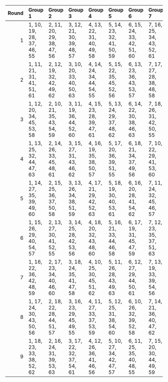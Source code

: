 |   Round | Group 1                   | Group 2                   | Group 3                   | Group 4                   | Group 5                   | Group 6                   | Group 7                   | Group 8                   | Group 9                   |
|--------:|:--------------------------|:--------------------------|:--------------------------|:--------------------------|:--------------------------|:--------------------------|:--------------------------|:--------------------------|:--------------------------|
|       1 | 1, 10, 19, 28, 37, 46, 55 | 2, 11, 20, 29, 38, 47, 56 | 3, 12, 21, 30, 39, 48, 57 | 4, 13, 22, 31, 40, 49, 58 | 5, 14, 23, 32, 41, 50, 59 | 6, 15, 24, 33, 42, 51, 60 | 7, 16, 25, 34, 43, 52, 61 | 8, 17, 26, 35, 44, 53, 62 | 9, 18, 27, 36, 45, 54, 63 |
|       2 | 1, 11, 21, 31, 41, 51, 61 | 2, 12, 19, 32, 42, 49, 62 | 3, 10, 20, 33, 40, 50, 63 | 4, 14, 24, 34, 44, 54, 55 | 5, 15, 22, 35, 45, 52, 56 | 6, 13, 23, 36, 43, 53, 57 | 7, 17, 27, 28, 38, 48, 58 | 8, 18, 25, 29, 39, 46, 59 | 9, 16, 26, 30, 37, 47, 60 |
|       3 | 1, 12, 20, 34, 45, 53, 58 | 2, 10, 21, 35, 43, 54, 59 | 3, 11, 19, 36, 44, 52, 60 | 4, 15, 23, 28, 39, 47, 61 | 5, 13, 24, 29, 37, 48, 62 | 6, 14, 22, 30, 38, 46, 63 | 7, 18, 26, 31, 42, 50, 55 | 8, 16, 27, 32, 40, 51, 56 | 9, 17, 25, 33, 41, 49, 57 |
|       4 | 1, 13, 25, 32, 44, 47, 63 | 2, 14, 26, 33, 45, 48, 61 | 3, 15, 27, 31, 43, 46, 62 | 4, 16, 19, 35, 38, 50, 57 | 5, 17, 20, 36, 39, 51, 55 | 6, 18, 21, 34, 37, 49, 56 | 7, 10, 22, 29, 41, 53, 60 | 8, 11, 23, 30, 42, 54, 58 | 9, 12, 24, 28, 40, 52, 59 |
|       5 | 1, 14, 27, 35, 39, 49, 60 | 2, 15, 25, 36, 37, 50, 58 | 3, 13, 26, 34, 38, 51, 59 | 4, 17, 21, 29, 42, 52, 63 | 5, 18, 19, 30, 40, 53, 61 | 6, 16, 20, 28, 41, 54, 62 | 7, 11, 24, 32, 45, 46, 57 | 8, 12, 22, 33, 43, 47, 55 | 9, 10, 23, 31, 44, 48, 56 |
|       6 | 1, 15, 26, 29, 40, 54, 57 | 2, 13, 27, 30, 41, 52, 55 | 3, 14, 25, 28, 42, 53, 56 | 4, 18, 20, 32, 43, 48, 60 | 5, 16, 21, 33, 44, 46, 58 | 6, 17, 19, 31, 45, 47, 59 | 7, 12, 23, 35, 37, 51, 63 | 8, 10, 24, 36, 38, 49, 61 | 9, 11, 22, 34, 39, 50, 62 |
|       7 | 1, 16, 22, 36, 42, 48, 59 | 2, 17, 23, 34, 40, 46, 60 | 3, 18, 24, 35, 41, 47, 58 | 4, 10, 25, 30, 45, 51, 62 | 5, 11, 26, 28, 43, 49, 63 | 6, 12, 27, 29, 44, 50, 61 | 7, 13, 19, 33, 39, 54, 56 | 8, 14, 20, 31, 37, 52, 57 | 9, 15, 21, 32, 38, 53, 55 |
|       8 | 1, 17, 24, 30, 43, 50, 56 | 2, 18, 22, 28, 44, 51, 57 | 3, 16, 23, 29, 45, 49, 55 | 4, 11, 27, 33, 37, 53, 59 | 5, 12, 25, 31, 38, 54, 60 | 6, 10, 26, 32, 39, 52, 58 | 7, 14, 21, 36, 40, 47, 62 | 8, 15, 19, 34, 41, 48, 63 | 9, 13, 20, 35, 42, 46, 61 |
|       9 | 1, 18, 23, 33, 38, 52, 62 | 2, 16, 24, 31, 39, 53, 63 | 3, 17, 22, 32, 37, 54, 61 | 4, 12, 26, 36, 41, 46, 56 | 5, 10, 27, 34, 42, 47, 57 | 6, 11, 25, 35, 40, 48, 55 | 7, 15, 20, 30, 44, 49, 59 | 8, 13, 21, 28, 45, 50, 60 | 9, 14, 19, 29, 43, 51, 58 |